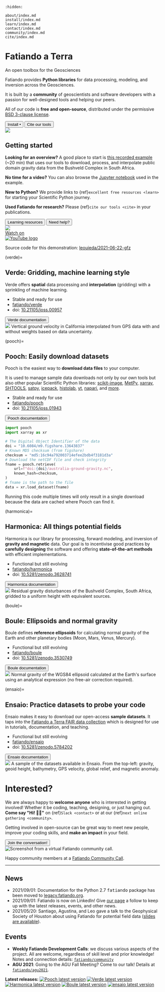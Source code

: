 ```{title} Home
```

```{toctree}
:hidden:

about/index.md
install/index.md
learn/index.md
contact/index.md
community/index.md
cite/index.md
```

<div class="container-fluid banner">
<div class="container">

<div class="row align-items-center gy-5">
<div class="col-md-8">

# Fatiando a Terra

<p class="banner-description">An open toolbox for the Geosciences</p>

Fatiando provides **Python libraries** for data processing, modeling, and
inversion across the Geosciences.

It is built by a **community** of geoscientists and software developers with
a passion for well-designed tools and helping our peers.

All of our code is **free and open-source**, distributed under the permissive
[BSD 3-clause license][bsd].

<div class="mt-5">
  <a href="install"><button type="button" class="btn btn-light mb-3 me-3">
  Install
  <span class="bullet-separator">&bull;</span>
  <i class="fab fa-linux"></i>
  <i class="fab fa-apple"></i>
  <i class="fab fa-windows"></i>
  </button></a>
  <a href="cite"><button type="button" class="btn btn-success mb-3">
  <i class="fa fa-bookmark"></i>
  Cite our tools
  </button></a>
</div>

</div> <!-- column -->
<div class="col-md-4 order-md-first">

<img class="banner-logo" src="_static/fatiando-logo.svg">

</div> <!-- column -->
</div> <!-- row -->

</div> <!-- container -->
</div> <!-- container-fluid -->


<div class="container-fluid section background-1">
<div class="container">

<div class="row align-items-start gy-5">
<div class="col-md-7">

## Getting started

**Looking for an overview?**
A good place to start is [this recorded example][yt-demo] (~20 min) that uses
our tools to download, process, and interpolate public domain gravity data from
the Bushveld Complex in South Africa.

**No time for a video?**
You can also browse the <i class="fab fa-python"></i>
[Jupyter notebook][yt-demo-nb] used in the example.


**New to Python?**
We provide links to {ref}`excellent free resources <learn>` for starting your
Scientific Python journey.

**Used Fatiando for research?**
Please {ref}`cite our tools <cite>` in your publications.

<div class="mt-5">
  <a href="learn"><button type="button" class="btn btn-light mb-3 me-3">
  <i class="fa fa-graduation-cap"></i>
  Learning resources
  </button></a>
  <a href="contact"><button type="button" class="btn btn-warning mb-3">
  <i class="fa fa-hands-helping"></i>
  Need help?
  </button></a>
</div>

</div> <!-- column -->
<div class="col-md-5 order-md-last text-center fs-6">

<!-- Thumbnail of Youtube video -->
<div class="ratio ratio-16x9">
  <div class="yt" style='background-image: url("/_static/gfz-talk.jpg")'>
    <a
      href="https://www.youtube.com/watch?v=z-5dvWfB_SM&t=850s"
      aria-label="Watch on YouTube"
      target="_blank"
      rel="noopener noreferrer"
    >
      <div class="play-button">
        <img src="/_static/play.svg">
      </div>
    </a>
    <a
      href="https://www.youtube.com/watch?v=z-5dvWfB_SM&t=850s"
      aria-label="Watch on YouTube"
      target="_blank"
      rel="noopener noreferrer"
    >
      <div class="watch-on-yt">
        <div aria-hidden="true">Watch on</div>
        <div><img src="/_static/yt-logo.svg" alt="YouTube logo"></div>
      </div>
    </a>
  </div>
</div>

Source code for this demonstration:
<i class="fab fa-github ms-1"></i>
[leouieda/2021-06-22-gfz](https://github.com/leouieda/2021-06-22-gfz)

</div> <!-- column -->
</div> <!-- row -->

</div> <!-- container -->
</div> <!-- container-fluid -->


<div class="container-fluid section background-3">
<div class="container">

<div class="row align-items-start gy-5">
<div class="col-md-7">

(verde)=
## **Verde:** Gridding, machine learning style

Verde offers **spatial** data processing and **interpolation** (gridding) with
a sprinkling of machine learning.


<ul class="project-info">
<li>
  <i class="fa fa-check fa-fw" style="color: green" title="Project status"></i>
   Stable and ready for use
</li>
<li>
  <i class="fab fa-github fa-fw" title="GitHub repository"></i>
  <a href="https://github.com/fatiando/verde">fatiando/verde</a>
</li>
<li>
  <i class="fas fa-bookmark fa-fw" title="Publication"></i>
   doi: <a href="https://doi.org/10.21105/joss.00957">10.21105/joss.00957</a>
</li>
</ul>

<div class="mt-4">
  <a target="_blank" href="https://www.fatiando.org/verde/">
  <button type="button" class="btn btn-secondary mb-3">
  <i class="fa fa-book"></i>
  Verde documentation
  </button>
  </a>
</div>

</div> <!-- column -->

<div class="col-md-5 order-md-last text-center fs-6">

<img class="mb-3" src="_static/verde-spline-example.png">
Vertical ground velocity in California interpolated from GPS data with and
without weights based on data uncertainty.

</div> <!-- column -->
</div> <!-- row -->

</div> <!-- container -->
</div> <!-- container-fluid -->


<div class="container-fluid section background-2">
<div class="container">

<div class="row align-items-start gy-5">
<div class="col-md-7">

(pooch)=
## **Pooch:** Easily download datasets

Pooch is the easiest way to **download data files** to your computer.

It is used to manage sample data downloads not only by our own tools but also
other popular Scientific Python libraries:
[scikit-image](https://github.com/scikit-image/scikit-image),
[MetPy](https://github.com/Unidata/MetPy),
[xarray](https://github.com/pydata/xarray),
[SHTOOLS](https://github.com/SHTOOLS/SHTOOLS),
[satpy](https://github.com/pytroll/satpy),
[icepack](https://github.com/icepack/icepack),
[histolab](https://github.com/histolab/histolab),
[yt](https://github.com/yt-project/yt),
[napari](https://github.com/napari/napari),
and [more](https://github.com/fatiando/pooch/network/dependents).

<ul class="project-info">
<li>
  <i class="fa fa-check fa-fw" style="color: green" title="Project status"></i>
   Stable and ready for use
</li>
<li>
  <i class="fab fa-github fa-fw" title="GitHub repository"></i>
  <a href="https://github.com/fatiando/pooch">fatiando/pooch</a>
</li>
<li>
  <i class="fas fa-bookmark fa-fw" title="Publication"></i>
   doi: <a href="https://doi.org/10.21105/joss.01943">10.21105/joss.01943</a>
</li>
</ul>

<div class="mt-4">
  <a target="_blank" href="https://www.fatiando.org/pooch/">
  <button type="button" class="btn btn-secondary mb-3">
  <i class="fa fa-book"></i>
  Pooch documentation
  </button>
  </a>
</div>

</div> <!-- column -->
<div class="col-md-5 order-md-first">

```python
import pooch
import xarray as xr

# The Digital Object Identifier of the data
doi = "10.6084/m9.figshare.13643837"
# Known MD5 checksum (from figshare)
checksum = "md5:16c94a792003714efee2bdb4f3181d3a"
# Download the netCDF file and check integrity
fname = pooch.retrieve(
    url=f"doi:{doi}/australia-ground-gravity.nc",
    known_hash=checksum,
)
# fname is the path to the file
data = xr.load_dataset(fname)
```

<p class="text-center fs-6">
Running this code multiple times will only result in a single download
because the data are cached where Pooch can find it.
</p>

</div> <!-- column -->
</div> <!-- row -->

</div> <!-- container -->
</div> <!-- container-fluid -->


<div class="container-fluid section background-3">
<div class="container">

<div class="row align-items-start gy-5">
<div class="col-md-7">

(harmonica)=
## **Harmonica:** All things potential fields

Harmonica is our library for processing, forward modeling, and inversion of
**gravity and magnetic** data.
Our goal is to incentivise good practices by **carefully designing** the
software and offering **state-of-the-art methods** with efficient
implementations.

<ul class="project-info">
<li>
  <i class="fa fa-sync-alt fa-fw" style="color: orange" title="Project status"></i>
  Functional but still evolving
</li>
<li>
  <i class="fab fa-github fa-fw" title="GitHub repository"></i>
  <a href="https://github.com/fatiando/harmonica">fatiando/harmonica</a>
</li>
<li>
  <i class="fas fa-bookmark fa-fw" title="Publication"></i>
   doi: <a href="https://doi.org/10.5281/zenodo.3628741">10.5281/zenodo.3628741</a>
</li>
</ul>

<div class="mt-4">
  <a target="_blank" href="https://www.fatiando.org/harmonica/">
  <button type="button" class="btn btn-secondary mb-3">
  <i class="fa fa-book"></i>
  Harmonica documentation
  </button>
  </a>
</div>

</div> <!-- column -->
<div class="col-md-5 order-md-last text-center fs-6">

<img class="mb-3" src="_static/harmonica-example-bushveld.png">
Residual gravity disturbances of the Bushveld Complex, South Africa,
gridded to a uniform height with equivalent sources.

</div> <!-- column -->
</div> <!-- row -->

</div> <!-- container -->
</div> <!-- container-fluid -->


<div class="container-fluid section background-2">
<div class="container">

<div class="row align-items-start gy-5">
<div class="col-md-7">

(boule)=
## **Boule:** Ellipsoids and normal gravity

Boule defines **reference ellipsoids** for calculating normal gravity of
the Earth and other planetary bodies (Moon, Mars, Venus, Mercury).

<ul class="project-info">
<li>
  <i class="fa fa-sync-alt fa-fw" style="color: orange" title="Project status"></i>
  Functional but still evolving
</li>
<li>
  <i class="fab fa-github fa-fw" title="GitHub repository"></i>
  <a href="https://github.com/fatiando/boule">fatiando/boule</a>
</li>
<li>
  <i class="fas fa-bookmark fa-fw" title="Publication"></i>
   doi: <a href="https://doi.org/10.5281/zenodo.3530749">10.5281/zenodo.3530749</a>
</li>
</ul>

<div class="mt-4">
  <a target="_blank" href="https://www.fatiando.org/boule/">
  <button type="button" class="btn btn-secondary mb-3">
  <i class="fa fa-book"></i>
  Boule documentation
  </button>
  </a>
</div>

</div> <!-- column -->
<div class="col-md-5 order-md-first text-center fs-6">

<img class="mb-3" src="_static/boule-example-normal-gravity.png">
Normal gravity of the WGS84 ellipsoid calculated at the Earth's surface using
an analytical expression (no free-air correction required).

</div> <!-- column -->
</div> <!-- row -->

</div> <!-- container -->
</div> <!-- container-fluid -->


<div class="container-fluid section background-3">
<div class="container">

<div class="row align-items-start gy-5">
<div class="col-md-7">

(ensaio)=
## **Ensaio:**  Practice datasets to probe your code

Ensaio makes it easy to download our open-access **sample datasets**. It taps
into the [Fatiando a Terra FAIR data collection](https://github.com/fatiando-data)
which is designed for use in tutorials, documentation, and teaching.

<ul class="project-info">
<li>
  <i class="fa fa-sync-alt fa-fw" style="color: orange" title="Project status"></i>
  Functional but still evolving
</li>
<li>
  <i class="fab fa-github fa-fw" title="GitHub repository"></i>
  <a href="https://github.com/fatiando/ensaio">fatiando/ensaio</a>
</li>
<li>
  <i class="fas fa-bookmark fa-fw" title="Publication"></i>
   doi: <a href="https://doi.org/10.5281/zenodo.5784202">10.5281/zenodo.5784202</a>
</li>
</ul>

<div class="mt-4">
  <a target="_blank" href="https://www.fatiando.org/ensaio/">
  <button type="button" class="btn btn-secondary mb-3">
  <i class="fa fa-book"></i>
  Ensaio documentation
  </button>
  </a>
</div>

</div> <!-- column -->
<div class="col-md-5 order-md-last text-center fs-6">

<img class="mb-3" src="_static/ensaio-gallery.png">
A sample of the datasets available in Ensaio. From the top-left: gravity, geoid
height, bathymetry, GPS velocity, global relief, and magnetic anomaly.

</div> <!-- column -->
</div> <!-- row -->

</div> <!-- container -->
</div> <!-- container-fluid -->


<div class="container-fluid section background-4">
<div class="container">

<div class="row align-items-start gy-5">
<div class="col-md-7">

# Interested?

We are always happy to **welcome anyone** who is interested in getting
involved!
Whether it be coding, teaching, designing, or just hanging out.
**Come say "Hi! 👋🏾"** on {ref}`Slack <contact>` or at our
{ref}`next online gathering <community>`.

Getting involved in open-source can be great way to meet new people, improve
your coding skills, and **make an impact** in your field.

<div class="mt-5">
  <a href="community"><button type="button" class="btn btn-light mb-3">
  <i class="fa fa-users"></i>
  Join the conversation!
  </button></a>
</div>

</div> <!-- column -->
<div class="col-md-5 order-md-first">

<img class="mb-3" src="_static/fatiando-community-call.jpg" title="Screenshot from a virtual Fatiando community call.">

Happy community members at a [Fatiando Community Call](https://youtu.be/gsYKW7XNzzw).

</div> <!-- column -->
</div> <!-- row -->

</div> <!-- container -->
</div> <!-- container-fluid -->


<div class="container-fluid section background-1">
<div class="container narrow">

<hr class="mb-5">
<div class="row align-items-start gy-5 mb-5">
<div class="col-md-6">

<h2 class="text-center fs-3">News</h2>

* 2021/09/01: Documentation for the Python 2.7 <kbd>fatiando</kbd> package has
  been moved to [legacy.fatiando.org](https://legacy.fatiando.org).
* 2021/09/01: Fatiando is now on LinkedIn! Give
  [our page](https://www.linkedin.com/company/fatiando) a follow to keep up
  with the latest releases, events, and other news.
* 2021/05/20: Santiago, Agustina, and Leo gave a talk to the Geophysical
  Society of Houston about using Fatiando for potential field data
  ([slides are available](https://github.com/fatiando/2021-gsh)).

</div>
<div class="col-md-6">

<h2 class="text-center fs-3">Events</h2>

* **Weekly Fatiando Development Calls**: we discuss various aspects of the
  project. All are welcome, regardless of skill level and prior knowledge!
  Notes and connection details:
  [`fatiando/community`](https://github.com/fatiando/community)
* **AGU 2021**: Going to the AGU Fall Meeting? Come to our talk! Details at
  [`fatiando/agu2021`](https://github.com/fatiando/agu2021).


</div>
</div> <!-- row -->

<!--<h2 class="text-center fs-4">Releases</h2>-->
<div class="text-center">

**Latest releases:**
<a href="https://pypi.python.org/pypi/pooch"><img class="shield" alt="Pooch latest version" src="https://img.shields.io/pypi/v/pooch.svg?style=flat-square&label=Pooch"></a>
<a href="https://pypi.python.org/pypi/verde"><img class="shield" alt="Verde latest version" src="https://img.shields.io/pypi/v/verde.svg?style=flat-square&label=Verde"></a>
<a href="https://pypi.python.org/pypi/harmonica"><img class="shield" alt="Harmonica latest version" src="https://img.shields.io/pypi/v/harmonica.svg?style=flat-square&label=Harmonica"></a>
<a href="https://pypi.python.org/pypi/boule"><img class="shield" alt="Boule latest version" src="https://img.shields.io/pypi/v/boule.svg?style=flat-square&label=Boule"></a>
<a href="https://pypi.python.org/pypi/ensaio"><img class="shield" alt="ensaio latest version" src="https://img.shields.io/pypi/v/ensaio.svg?style=flat-square&label=ensaio"></a>

</div>

</div> <!-- container -->
</div> <!-- container-fluid -->


[bsd]: https://opensource.org/licenses/BSD-3-Clause
[yt-demo]: https://www.youtube.com/watch?v=z-5dvWfB_SM&t=850s
[yt-demo-nb]: https://nbviewer.jupyter.org/github/leouieda/2021-06-22-gfz/blob/main/demo.ipynb
